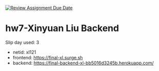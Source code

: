 [![Review Assignment Due Date](https://classroom.github.com/assets/deadline-readme-button-24ddc0f5d75046c5622901739e7c5dd533143b0c8e959d652212380cedb1ea36.svg)](https://classroom.github.com/a/WupkAtjJ)

# hw7-Xinyuan Liu Backend

Slip day used: 3

- netid: xl121
- frontend: https://final-xl.surge.sh
- backend: https://final-backend-xl-bb5016d3245b.herokuapp.com/

